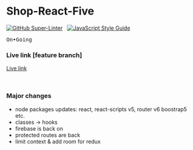 # Shop-React-Five

[![GitHub Super-Linter](https://github.com/stefan22/shop-react-five/workflows/Lint%20Code%20Base/badge.svg)](https://github.com/marketplace/actions/super-linter) &nbsp; [![JavaScript Style Guide](https://img.shields.io/badge/code_style-standard-brightgreen.svg)](https:/github.com/stefan22/shop-react-five.git)


<kbd>On•Going</kbd>


### Live link [feature branch]

[Live link](https://beamish-cannoli-0021aa.netlify.app/)






<br />

### Major changes

- node packages updates:
  react, react-scripts v5, router v6 boostrap5 etc.
- classes -> hooks
- firebase is back on
- protected routes are back
- limit context & add room for redux


